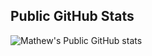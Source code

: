 ## Public GitHub Stats
![Mathew's Public GitHub stats](https://github-readme-stats.vercel.app/api?username=mathewrtaylor&theme=shades-of-purple)
